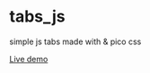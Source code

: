 # tabs_js
simple js tabs made with &amp; pico css

<a href="https://rwdevelopment.github.io/tabs_js" target="_blank">Live demo</a>
